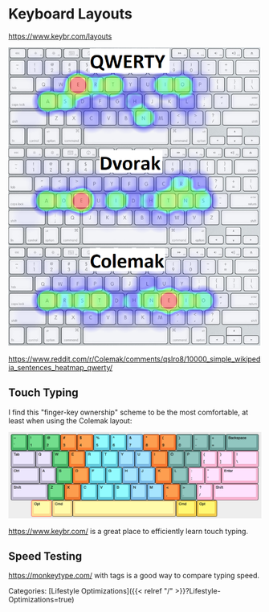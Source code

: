 # Keyboard Layouts

https://www.keybr.com/layouts

![layouts](layouts.png)

https://www.reddit.com/r/Colemak/comments/qslro8/10000_simple_wikipedia_sentences_heatmap_qwerty/

## Touch Typing

I find this "finger-key ownership" scheme to be the most comfortable, at least when using the Colemak layout:

![finger-key ownership](fingers.png)


https://www.keybr.com/ is a great place to efficiently learn touch typing.


## Speed Testing

https://monkeytype.com/ with tags is a good way to compare typing speed.

Categories: [Lifestyle Optimizations]({{< relref "/" >}}?Lifestyle-Optimizations=true)
